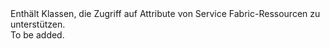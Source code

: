 <Namespace Name="System.Fabric.Description">
  <Docs>
    <summary>Enthält Klassen, die Zugriff auf Attribute von Service Fabric-Ressourcen zu unterstützen.</summary> 
    <remarks>To be added.</remarks>
  </Docs>
</Namespace>
